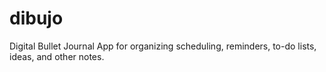 # dibujo
Digital Bullet Journal App for organizing scheduling, reminders, to-do lists, ideas, and other notes.

